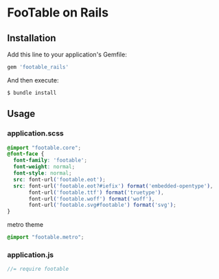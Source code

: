 # FooTable on Rails

## Installation

Add this line to your application's Gemfile:

```ruby
gem 'footable_rails'
```

And then execute:

    $ bundle install

## Usage

### application.scss

```css
@import "footable.core";
@font-face {
  font-family: 'footable';
  font-weight: normal;
  font-style: normal;
  src: font-url('footable.eot');
  src: font-url('footable.eot?#iefix') format('embedded-opentype'),
       font-url('footable.ttf') format('truetype'),
       font-url('footable.woff') format('woff'),
       font-url('footable.svg#footable') format('svg');
}
```

metro theme

```css
@import "footable.metro";
```

### application.js

```javascript
//= require footable
```
